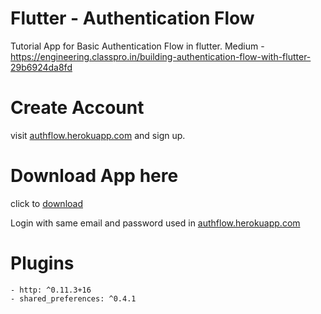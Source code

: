 # Flutter - Authentication Flow

Tutorial App for Basic Authentication Flow in flutter.
Medium - https://engineering.classpro.in/building-authentication-flow-with-flutter-29b6924da8fd

# Create Account

visit [authflow.herokuapp.com](https://authflow.herokuapp.com) and sign up.

# Download App here

click to [download](https://play.google.com/store/apps/details?id=com.aravind.authflow&hl=en)

Login with same email and password used in [authflow.herokuapp.com](https://authflow.herokuapp.com)

# Plugins
    - http: ^0.11.3+16
    - shared_preferences: ^0.4.1 
